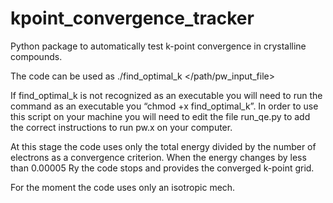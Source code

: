 # kpoint_convergence_tracker
Python package to automatically test k-point convergence in crystalline compounds.

The code can be used as 
./find_optimal_k  </path/pw_input_file> <cutoff>

If find_optimal_k is not recognized as an executable you will need to run the command as an executable you “chmod +x find_optimal_k”.
In order to use this script on your machine you will need to edit the file run_qe.py to add the correct instructions to run pw.x on your computer.  

At this stage the code uses only the total energy divided by the number of electrons as a convergence criterion. When the energy changes
by less than 0.00005 Ry the code stops and provides the converged k-point grid.  

For the moment the code uses only an isotropic mech.
